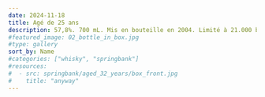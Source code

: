 ```yaml
---
date: 2024-11-18
title: Agé de 25 ans
description: 57,8%. 700 mL. Mis en bouteille en 2004. Limité à 21.000 bouteilles. N° 01356.
#featured_image: 02_bottle_in_box.jpg
#type: gallery
sort_by: Name
#categories: ["whisky", "springbank"]
#resources:
#  - src: springbank/aged_32_years/box_front.jpg
#    title: "anyway"
---
```

